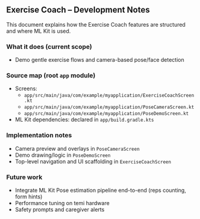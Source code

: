 ## Exercise Coach – Development Notes

This document explains how the Exercise Coach features are structured and where ML Kit is used.

### What it does (current scope)
- Demo gentle exercise flows and camera-based pose/face detection

### Source map (root `app` module)
- Screens:
  - `app/src/main/java/com/example/myapplication/ExerciseCoachScreen.kt`
  - `app/src/main/java/com/example/myapplication/PoseCameraScreen.kt`
  - `app/src/main/java/com/example/myapplication/PoseDemoScreen.kt`
- ML Kit dependencies: declared in `app/build.gradle.kts`

### Implementation notes
- Camera preview and overlays in `PoseCameraScreen`
- Demo drawing/logic in `PoseDemoScreen`
- Top-level navigation and UI scaffolding in `ExerciseCoachScreen`

### Future work
- Integrate ML Kit Pose estimation pipeline end-to-end (reps counting, form hints)
- Performance tuning on temi hardware
- Safety prompts and caregiver alerts


